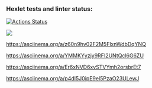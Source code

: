 ### Hexlet tests and linter status:
[![Actions Status](https://github.com/vasiliyMatrosov/python-project-49/workflows/hexlet-check/badge.svg)](https://github.com/vasiliyMatrosov/python-project-49/actions)


<a href="https://codeclimate.com/github/vasiliyMatrosov/python-project-49/maintainability"><img src="https://api.codeclimate.com/v1/badges/23e227cf802a425168e0/maintainability" /></a>



https://asciinema.org/a/z60n9hv02F2M5FlxnWdbDqYNQ


https://asciinema.org/a/YMMKYyzjy9RFI2UNtQcl6G6ZU


https://asciinema.org/a/Er6xNVD6xvSTVYmh2orsbrEt7


https://asciinema.org/a/p4dI5J0ipE9el5PzaO23ULewJ